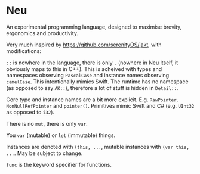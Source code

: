 # Neu

An experimental programming language, designed to maximise brevity, ergonomics and productivity.

Very much inspired by https://github.com/serenityOS/jakt, with modifications:

`::` is nowhere in the language, there is only `.` (nowhere in Neu itself, it obviously maps to this in C++). This is acheived with types and namespaces observing `PascalCase` and instance names observing `camelCase`. This intentionally mimics Swift. The runtime has no namespace (as opposed to say `AK::`), therefore a lot of stuff is hidden in `Detail::`.

Core type and instance names are a bit more explicit. E.g. `RawPointer`, `NonNullRefPointer` and `pointer()`. Primitives mimic Swift and C# (e.g. `UInt32` as opposed to `i32`).

There is no `mut`, there is only `var`.

You `var` (mutable) or `let` (immutable) things.

Instances are denoted with `(this, ...`, mutable instances with `(var this, ...`. May be subject to change.

`func` is the keyword specifier for functions.
